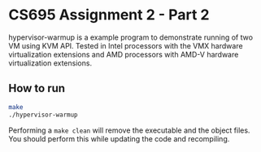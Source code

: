 # CS695 Assignment 2 - Part 2

hypervisor-warmup is a example program to demonstrate running of two VM using KVM API. Tested in Intel processors with the VMX hardware virtualization extensions and AMD processors with AMD-V hardware virtualization extensions.

## How to run

````bash
make
./hypervisor-warmup
````

Performing a ```make clean``` will remove the executable and the object files. You should perform this while updating the code and recompiling.
